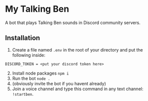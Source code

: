 # My Talking Ben

A bot that plays Talking Ben sounds in Discord community servers.

## Installation

1. Create a file named `.env` in the root of your directory and put the following inside:
```
DISCORD_TOKEN = <put your discord token here>
```
2. Install node packages `npm i`
3. Run the bot `node .`
4. (obviously invite the bot if you havent already)
5. Join a voice channel and type this command in any text channel: `!startben`.
